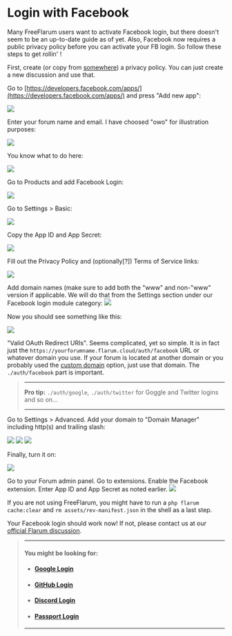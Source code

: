 # Login with Facebook

Many FreeFlarum users want to activate Facebook login, but there doesn't seem to be an up-to-date guide as of yet. Also, Facebook now requires a public privacy policy before you can activate your FB login. So follow these steps to get rollin' !

First, create (or copy from [somewhere](https://www.freeprivacypolicy.com)) a privacy policy. You can just create a new discussion and use that. 

Go to [https://developers.facebook.com/apps/](https://developers.facebook.com/apps/) and press "Add new app":

![](https://snipboard.io/1xCE9G.jpg)
 
Enter your forum name and email. I have choosed "owo" for illustration purposes:

![](https://snipboard.io/3CJYRk.jpg)

You know what to do here:

![](https://snipboard.io/Q8VoZJ.jpg)

Go to Products and add Facebook Login:

![](https://snipboard.io/kwJTiE.jpg)

Go to Settings > Basic:

![](https://snipboard.io/RIJNUW.jpg)

Copy the App ID and App Secret:

![](https://snipboard.io/NJMEQy.jpg)

Fill out the Privacy Policy and (optionally[?]) Terms of Service links:

![](https://snipboard.io/Go7lR0.jpg)

Add domain names (make sure to add both the "www" and non-"www" version if applicable.
We will do that from the Settings section under our Facebook login module category:
![](https://snipboard.io/zJatQj.jpg)

Now you should see something like this:

![](https://snipboard.io/ZncT0P.jpg)

"Valid OAuth Redirect URIs". Seems complicated, yet so simple.
It is in fact just the `https://yourforumname.flarum.cloud/auth/facebook` URL or whatever domain you use. If your forum is located at another domain or you probably used the [custom domain](/docs/how-to/custom-domain/) option, just use that domain. The `./auth/facebook` part is important.

> ---
> **Pro tip:** `./auth/google`, `./auth/twitter` for Goggle and Twitter logins and so on...
>
> ---

Go to Settings > Advanced. Add your domain to "Domain Manager" including http(s) and trailing slash:

![](https://snipboard.io/HdXo4Q.jpg)
![](https://snipboard.io/ULlYF9.jpg)
![](https://snipboard.io/m9rADg.jpg)

Finally, turn it on:

![](https://snipboard.io/b2fekZ.jpg)

Go to your Forum admin panel. Go to extensions. Enable the Facebook extension. Enter App ID and App Secret as noted earlier.
![](https://buq.eu/screenshots/n690ud4VBGZF4IBlZScaNKvq.png)

If you are not using FreeFlarum, you might have to run a `php flarum cache:clear` and `rm assets/rev-manifest.json` in the shell as a last step.

Your Facebook login should work now! If not, please contact us at our [official Flarum discussion](https://discuss.flarum.org/d/7585-free-flarum-hosting-on-an-expert-platform-by-freeflarum-com). 

> ---
> #### __You might be looking for:__
> - #### **[Google Login](docs/How-to/Integrations/Google-Login/)**
> - #### **[GitHub Login](/docs/how-to/integrations/github-login/)**
> - #### **[Discord Login](/docs/how-to/integrations/discord-login/)**
> - #### **[Passport Login](/docs/how-to/integrations/laravel-passport/)**
>
> ---
